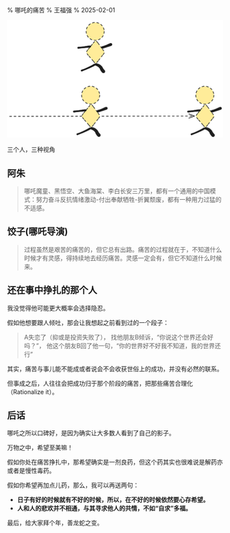 % 哪吒的痛苦
% 王福强
% 2025-02-01

![](./images/perspectives.jpg)

三个人，三种视角

## 阿朱

> 哪吒魔童、黑悟空、大鱼海棠、李白长安三万里，都有一个通用的中国模式：努力奋斗反抗情绪激动-付出奉献牺牲-折翼颓废，都有一种用力过猛的不适感。

## 饺子(哪吒导演)

> 过程虽然是艰苦的痛苦的，但它总有出路。痛苦的过程就在于，不知道什么时候才有灵感，得持续地去经历痛苦。灵感一定会有，但它不知道什么时候来。

## 还在事中挣扎的那个人

我没觉得他可能更大概率会选择隐忍。

假如他想要跟人倾吐，那会让我想起之前看到过的一个段子：

> A失恋了（抑或是投资失败了）， 找他朋友B倾诉，“你说这个世界还会好吗？”， 他这个朋友B回了他一句，“你的世界好不好我不知道，我的世界还行”

其实，痛苦与事儿能不能成或者说会不会收获世俗上的成功，并没有必然的联系。

但事成之后，人往往会把成功归于那个阶段的痛苦，把那些痛苦合理化（Rationalize it）。

## 后话

哪吒之所以口碑好，是因为确实让大多数人看到了自己的影子。

万物之中，希望至美嘛！

假如你处在痛苦挣扎中，那希望确实是一剂良药，但这个药其实也很难说是解药亦或者是慢性毒药。

假如你希望再加点儿药，那么，我可以再送两句：

- **日子有好的时候就有不好的时候，所以，在不好的时候依然要心存希望。**
- **人和人的悲欢并不相通，与其寻求他人的共情，不如“自求”多福。**


最后，给大家拜个年，善龙蛇之变。




